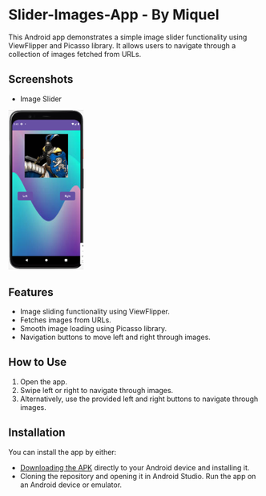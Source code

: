 # Slider-Images-App - By Miquel
This Android app demonstrates a simple image slider functionality using ViewFlipper and Picasso library. It allows users to navigate through a collection of images fetched from URLs.

## Screenshots
- Image Slider
  
<img src="images/slider.PNG" alt="slider" width="150">

## Features
- Image sliding functionality using ViewFlipper.
- Fetches images from URLs.
- Smooth image loading using Picasso library.
- Navigation buttons to move left and right through images.

## How to Use
1. Open the app.
2. Swipe left or right to navigate through images.
3. Alternatively, use the provided left and right buttons to navigate through images.

## Installation

You can install the app by either:
- [Downloading the APK](app-debug.apk) directly to your Android device and installing it.
- Cloning the repository and opening it in Android Studio. Run the app on an Android device or emulator.
